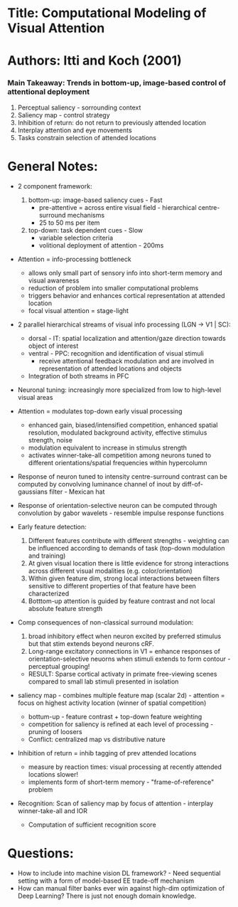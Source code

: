 # Title: Computational Modeling of Visual Attention
# Authors: Itti and Koch (2001)

### Main Takeaway: Trends in bottom-up, image-based control of attentional deployment
1. Perceptual saliency - sorrounding context
2. Saliency map - control strategy
3. Inhibition of return: do not return to previously attended location
4. Interplay attention and eye movements
5. Tasks constrain selection of attended locations

# General Notes:

* 2 component framework:
    1. bottom-up: image-based saliency cues - Fast
        * pre-attentive = across entire visual field - hierarchical centre-surround mechanisms
        * 25 to 50 ms per item
    2. top-down: task dependent cues - Slow
        * variable selection criteria
        * volitional deployment of attention - 200ms

* Attention = info-processing bottleneck
    * allows only small part of sensory info into short-term memory and visual awareness
    * reduction of problem into smaller computational problems
    * triggers behavior and enhances cortical representation at attended location
    * focal visual attention = stage-light

* 2 parallel hierarchical streams of visual info processing (LGN -> V1 | SC):
    - dorsal - IT: spatial localization and attention/gaze direction towards object of interest
    - ventral - PPC: recognition and identification of visual stimuli
        - receive attentional feedback modulation and are involved in representation of attended locations and objects
    - Integration of both streams in PFC

* Neuronal tuning: increasingly more specialized from low to high-level visual areas

* Attention = modulates top-down early visual processing
    * enhanced gain, biased/intensified competition, enhanced spatial resolution, modulated background activity, effective stimulus strength, noise
    * modulation equivalent to increase in stimulus strength
    * activates winner-take-all competition among neurons tuned to different orientations/spatial frequencies within hypercolumn

* Response of neuron tuned to intensity centre-surround contrast can be computed by convolving luminance channel of inout by diff-of-gaussians filter - Mexican hat

* Response of orientation-selective neuron can be computed through convolution by gabor wavelets - resemble impulse response functions

* Early feature detection:
    1. Different features contribute with different strengths - weighting can be influenced according to demands of task (top-down modulation and training)
    2. At given visual location there is little evidence for strong interactions across different visual modalities (e.g. color/orientation)
    3. Within given feature dim, strong local interactions between filters sensitive to different properties of that feature have been characterized
    4. Botttom-up attention is guided by feature contrast and not local absolute feature strength

* Comp consequences of non-classical surround modulation:
    1. broad inhibitory effect when neuron excited by preferred stimulus but that stim extends beyond neurons cRF.
    2. Long-range excitatory connections in V1 = enhance responses of orientation-selective neuorns when stimuli extends to form contour - perceptual grouping!
    - RESULT: Sparse cortical activaty in primate free-viewing scenes compared to small lab stimuli presented in isolation

* saliency map - combines multiple feature map (scalar 2d) - attention = focus on highest activity location (winner of spatial competition)
    * bottum-up - feature contrast + top-down feature weighting
    * competition for saliency is refined at each level of processing - pruning of loosers
    * Conflict: centralized map vs distributive nature

* Inhibition of return = inhib tagging of prev attended locations
    * measure by reaction times: visual processing at recently attended locations slower!
    * implements form of short-term memory - "frame-of-reference" problem

* Recognition: Scan of saliency map by focus of attention - interplay winner-take-all and IOR
    * Computation of sufficient recognition score

# Questions:
* How to include into machine vision DL framework? - Need sequential setting with a form of model-based EE trade-off mechanism
* How can manual filter banks ever win against high-dim optimization of Deep Learning? There is just not enough domain knowledge.
